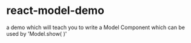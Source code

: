 # react-model-demo
a demo which will teach you to write a Model Component which can be used by 'Model.show( )'
